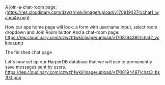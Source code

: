 A join-a-chat-room page:
(https://res.cloudinary.com/dzwzh1wki/image/upload/v1708194274/chat1_wamo4y.png)

How our app home page will look: a form with username input, select room dropdown and Join Room button
And a chat-room page:
https://res.cloudinary.com/dzwzh1wki/image/upload/v1708194392/chat2_vclnon.png

The finished chat page

Let's now set up our HarperDB database that we will use to permanently save messages sent by users.
https://res.cloudinary.com/dzwzh1wki/image/upload/v1708194497/chat3_bs1fkt.png
